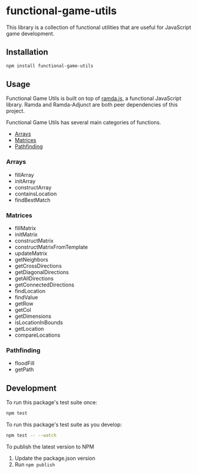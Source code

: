 # functional-game-utils

This library is a collection of functional utilities that are useful for JavaScript game development.

## Installation

```bash
npm install functional-game-utils
```

## Usage

Functional Game Utils is built on top of [ramda.js](https://ramdajs.com), a functional JavaScript library. Ramda and Ramda-Adjunct are both peer dependencies of this project.

Functional Game Utils has several main categories of functions.

- [Arrays](#arrays)
- [Matrices](#matrices)
- [Pathfinding](#pathfinding)

### Arrays

- fillArray
- initArray
- constructArray
- containsLocation
- findBestMatch

### Matrices

- fillMatrix
- initMatrix
- constructMatrix
- constructMatrixFromTemplate
- updateMatrix
- getNeighbors
- getCrossDirections
- getDiagonalDirections
- getAllDirections
- getConnectedDirections
- findLocation
- findValue
- getRow
- getCol
- getDimensions
- isLocationInBounds
- getLocation
- compareLocations

### Pathfinding

- floodFill
- getPath

## Development

To run this package's test suite once:

```bash
npm test
```

To run this package's test suite as you develop:

```bash
npm test -- --watch
```

To publish the latest version to NPM

1. Update the package.json version
2. Run `npm publish`
